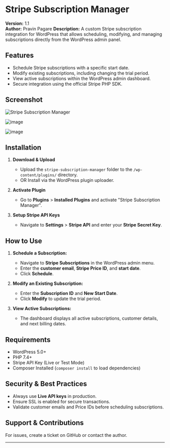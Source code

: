 ﻿# Stripe Subscription Manager

**Version:** 1.1  
**Author:** Pravin Pagare
**Description:** A custom Stripe subscription integration for WordPress that allows scheduling, modifying, and managing subscriptions directly from the WordPress admin panel.  

## **Features**
- Schedule Stripe subscriptions with a specific start date.
- Modify existing subscriptions, including changing the trial period.
- View active subscriptions within the WordPress admin dashboard.
- Secure integration using the official Stripe PHP SDK.

## **Screenshot**
![Stripe Subscription Manager](https://prnt.sc/GxuqYWtN49Cy)

![image](https://github.com/user-attachments/assets/fbaf2ec5-6211-49c4-8cd2-9b9f0ecf259a)

![image](https://github.com/user-attachments/assets/a89398ec-004d-477c-9a59-91e527911338)


## **Installation**
1. **Download & Upload**  
   - Upload the `stripe-subscription-manager` folder to the `/wp-content/plugins/` directory.
   - OR Install via the WordPress plugin uploader.

2. **Activate Plugin**  
   - Go to **Plugins** > **Installed Plugins** and activate "Stripe Subscription Manager".

3. **Setup Stripe API Keys**  
   - Navigate to **Settings** > **Stripe API** and enter your **Stripe Secret Key**.

## **How to Use**
1. **Schedule a Subscription:**
   - Navigate to **Stripe Subscriptions** in the WordPress admin menu.
   - Enter the **customer email**, **Stripe Price ID**, and **start date**.
   - Click **Schedule**.

2. **Modify an Existing Subscription:**
   - Enter the **Subscription ID** and **New Start Date**.
   - Click **Modify** to update the trial period.

3. **View Active Subscriptions:**
   - The dashboard displays all active subscriptions, customer details, and next billing dates.

## **Requirements**
- WordPress 5.0+
- PHP 7.4+
- Stripe API Key (Live or Test Mode)
- Composer Installed (`composer install` to load dependencies)

## **Security & Best Practices**
- Always use **Live API keys** in production.
- Ensure SSL is enabled for secure transactions.
- Validate customer emails and Price IDs before scheduling subscriptions.

## **Support & Contributions**
For issues, create a ticket on GitHub or contact the author.

---
